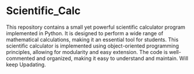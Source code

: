 # Scientific_Calc
This repository contains a small yet powerful scientific calculator program implemented in Python. It is designed to perform a wide range of mathematical calculations, making it an essential tool for students.
This scientific calculator is implemented using object-oriented programming principles, allowing for modularity and easy extension. The code is well-commented and organized, making it easy to understand and maintain.
Will keep Upadating.
